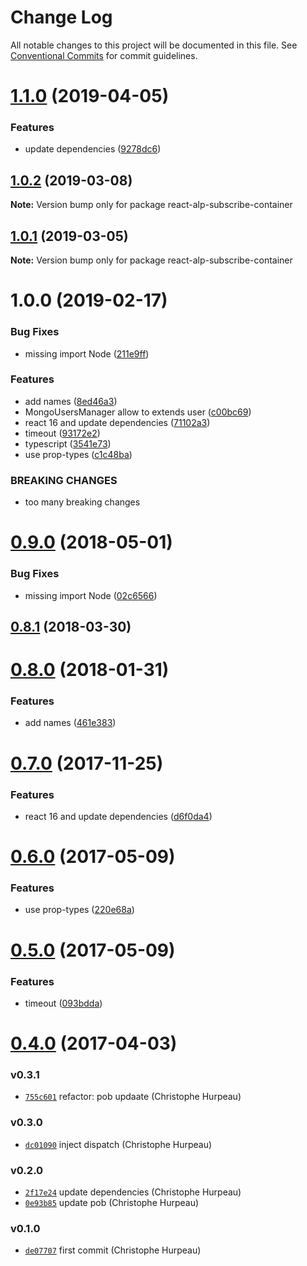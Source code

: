 # Change Log

All notable changes to this project will be documented in this file.
See [Conventional Commits](https://conventionalcommits.org) for commit guidelines.

# [1.1.0](https://github.com/christophehurpeau/alp/compare/react-alp-subscribe-container@1.0.2...react-alp-subscribe-container@1.1.0) (2019-04-05)


### Features

* update dependencies ([9278dc6](https://github.com/christophehurpeau/alp/commit/9278dc6))





## [1.0.2](https://github.com/christophehurpeau/alp/compare/react-alp-subscribe-container@1.0.1...react-alp-subscribe-container@1.0.2) (2019-03-08)

**Note:** Version bump only for package react-alp-subscribe-container





## [1.0.1](https://github.com/christophehurpeau/alp/compare/react-alp-subscribe-container@1.0.0...react-alp-subscribe-container@1.0.1) (2019-03-05)

**Note:** Version bump only for package react-alp-subscribe-container





# 1.0.0 (2019-02-17)


### Bug Fixes

* missing import Node ([211e9ff](https://github.com/christophehurpeau/alp/commit/211e9ff))


### Features

* add names ([8ed46a3](https://github.com/christophehurpeau/alp/commit/8ed46a3))
* MongoUsersManager allow to extends user ([c00bc69](https://github.com/christophehurpeau/alp/commit/c00bc69))
* react 16 and update dependencies ([71102a3](https://github.com/christophehurpeau/alp/commit/71102a3))
* timeout ([93172e2](https://github.com/christophehurpeau/alp/commit/93172e2))
* typescript ([3541e73](https://github.com/christophehurpeau/alp/commit/3541e73))
* use prop-types ([c1c48ba](https://github.com/christophehurpeau/alp/commit/c1c48ba))


### BREAKING CHANGES

* too many breaking changes





<a name="0.9.0"></a>
# [0.9.0](https://github.com/alpjs/react-alp-subscribe-container/compare/v0.8.1...v0.9.0) (2018-05-01)


### Bug Fixes

* missing import Node ([02c6566](https://github.com/alpjs/react-alp-subscribe-container/commit/02c6566))


<a name="0.8.1"></a>
## [0.8.1](https://github.com/alpjs/react-alp-subscribe-container/compare/v0.8.0...v0.8.1) (2018-03-30)


<a name="0.8.0"></a>
# [0.8.0](https://github.com/alpjs/react-alp-subscribe-container/compare/v0.7.0...v0.8.0) (2018-01-31)


### Features

* add names ([461e383](https://github.com/alpjs/react-alp-subscribe-container/commit/461e383))


<a name="0.7.0"></a>
# [0.7.0](https://github.com/alpjs/react-alp-subscribe-container/compare/v0.6.0...v0.7.0) (2017-11-25)


### Features

* react 16 and update dependencies ([d6f0da4](https://github.com/alpjs/react-alp-subscribe-container/commit/d6f0da4))


<a name="0.6.0"></a>
# [0.6.0](https://github.com/alpjs/react-alp-subscribe-container/compare/v0.5.0...v0.6.0) (2017-05-09)


### Features

* use prop-types ([220e68a](https://github.com/alpjs/react-alp-subscribe-container/commit/220e68a))


<a name="0.5.0"></a>
# [0.5.0](https://github.com/alpjs/react-alp-subscribe-container/compare/v0.4.0...v0.5.0) (2017-05-09)


### Features

* timeout ([093bdda](https://github.com/alpjs/react-alp-subscribe-container/commit/093bdda))


<a name="0.4.0"></a>
# [0.4.0](https://github.com/alpjs/react-alp-subscribe-container/compare/v0.3.1...v0.4.0) (2017-04-03)


### v0.3.1

- [`755c601`](https://github.com/alpjs/react-alp-subscribe-container/commit/755c6017b144a203f2c1f61746163c0bb4362376) refactor: pob updaate (Christophe Hurpeau)

### v0.3.0

- [`dc01090`](https://github.com/alpjs/react-alp-subscribe-container/commit/dc01090cbf725a94142fee0db05f14671535a06f) inject dispatch (Christophe Hurpeau)

### v0.2.0

- [`2f17e24`](https://github.com/alpjs/react-alp-subscribe-container/commit/2f17e2463b8ac8bace78c022b956623448ced5bd) update dependencies (Christophe Hurpeau)
- [`0e93b85`](https://github.com/alpjs/react-alp-subscribe-container/commit/0e93b85ad88f43667055a25678c04fcedbaf83df) update pob (Christophe Hurpeau)

### v0.1.0

- [`de07707`](https://github.com/alpjs/react-alp-subscribe-container/commit/de07707fea7946852b8dd521de491a2783c26559) first commit (Christophe Hurpeau)
